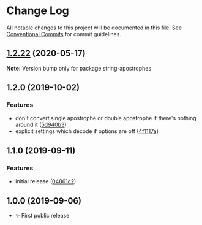 # Change Log

All notable changes to this project will be documented in this file.
See [Conventional Commits](https://conventionalcommits.org) for commit guidelines.

## [1.2.22](https://gitlab.com/codsen/codsen/compare/string-apostrophes@1.2.21...string-apostrophes@1.2.22) (2020-05-17)

**Note:** Version bump only for package string-apostrophes





## 1.2.0 (2019-10-02)

### Features

- don't convert single apostrophe or double apostrophe if there's nothing around it ([5d940b3](https://gitlab.com/codsen/codsen/commit/5d940b3))
- explicit settings which decode if options are off ([4f1117a](https://gitlab.com/codsen/codsen/commit/4f1117a))

## 1.1.0 (2019-09-11)

### Features

- initial release ([04861c2](https://gitlab.com/codsen/codsen/commit/04861c2))

## 1.0.0 (2019-09-06)

- ✨ First public release
